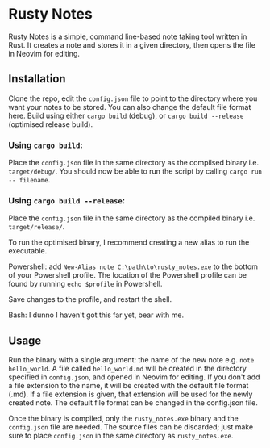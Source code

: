 # Rusty Notes
Rusty Notes is a simple, command line-based note taking tool written in Rust.
It creates a note and stores it in a given directory, then opens the file in Neovim for editing.

## Installation
Clone the repo, edit the `config.json` file to point to the directory where you want your notes to be stored. You can also change the default file format here.
Build using either `cargo build` (debug), or `cargo build --release` (optimised release build).

### Using `cargo build`:
Place the `config.json` file in the same directory as the compilsed binary i.e. `target/debug/`.
You should now be able to run the script by calling `cargo run -- filename`.

### Using `cargo build --release`:
Place the `config.json` file in the same directory as the compiled binary i.e. `target/release/`.

To run the optimised binary, I recommend creating a new alias to run the executable.

Powershell: add `New-Alias note C:\path\to\rusty_notes.exe` to the bottom of your Powershell profile.
The location of the Powershell profile can be found by running `echo $profile` in Powershell.

Save changes to the profile, and restart the shell.

Bash: I dunno I haven't got this far yet, bear with me.

## Usage
Run the binary with a single argument: the name of the new note e.g. `note hello_world`. A file called `hello_world.md` will be created in the directory specified in `config.json`, and opened in Neovim for editing.
If you don't add a file extension to the name, it will be created with the default file format (.md). If a file extension is given, that extension will be used for the newly created note.
The default file format can be changed in the config.json file.

Once the binary is compiled, only the `rusty_notes.exe` binary and the `config.json` file are needed. The source files can be discarded; just make sure to place `config.json` in the same directory as `rusty_notes.exe`.
